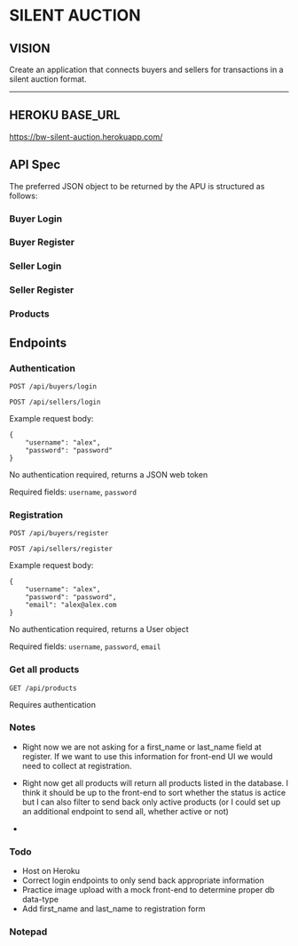 # SILENT AUCTION

## VISION
Create an application that connects buyers and sellers for transactions in a silent auction format.

---

## HEROKU BASE_URL
https://bw-silent-auction.herokuapp.com/

## API Spec
The preferred JSON object to be returned by the APU is structured as follows:

### Buyer Login

### Buyer Register

### Seller Login

### Seller Register

### Products

## Endpoints

### Authentication
`POST /api/buyers/login`

`POST /api/sellers/login`

Example request body:
```
{
	"username": "alex",
	"password": "password"
}
```
No authentication required, returns a JSON web token

Required fields: `username`, `password`

### Registration
`POST /api/buyers/register`

`POST /api/sellers/register`

Example request body:
```
{
	"username": "alex",
	"password": "password",
    "email": "alex@alex.com
}
```
No authentication required, returns a User object

Required fields: `username`, `password`, `email`

### Get all products
`GET /api/products`

Requires authentication




### Notes
- Right now we are not asking for a first_name or last_name field at register. If we want to use this information for front-end UI we would need to collect at registration.
- Right now get all products will return all products listed in the database. I think it should be up to the front-end to sort whether the status is actice but I can also filter to send back only active products (or I could set up an additional endpoint to send all, whether active or not)

- 

### Todo
- Host on Heroku
- Correct login endpoints to only send back appropriate information
- Practice image upload with a mock front-end to determine proper db data-type
- Add first_name and last_name to registration form


### Notepad
